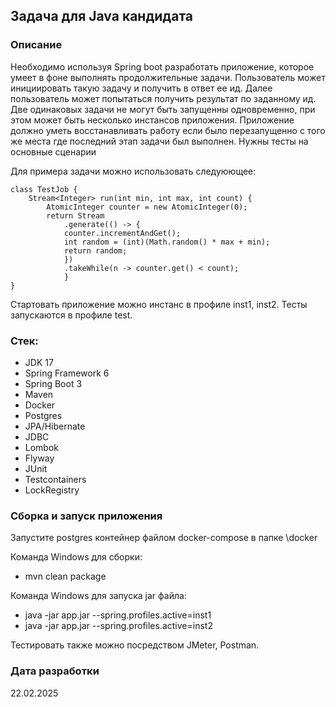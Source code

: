 ## Задача для Java кандидата

### Описание
Необходимо используя Spring boot разработать приложение, которое умеет в фоне выполнять продолжительные задачи.
Пользователь может инициировать такую задачу и получить в ответ ее ид.
Далее пользователь может попытаться получить результат по заданному ид.
Две одинаковых задачи не могут быть запущенны одновременно, при этом может быть несколько инстансов приложения.
Приложение должно уметь восстанавливать работу если было перезапущенно с того же места где последний этап задачи был выполнен.
Нужны тесты на основные сценарии

Для примера задачи можно использовать следуюющее:
```
class TestJob {
    Stream<Integer> run(int min, int max, int count) {
        AtomicInteger counter = new AtomicInteger(0);
        return Stream
            .generate(() -> {
            counter.incrementAndGet();
            int random = (int)(Math.random() * max + min);
            return random;
            })
            .takeWhile(n -> counter.get() < count);
            }
}
```

Стартовать приложение можно инстанс в профиле inst1, inst2. Тесты запускаются в профиле test.
 
### Стек:
- JDK 17
- Spring Framework 6
- Spring Boot 3
- Maven
- Docker
- Postgres
- JPA/Hibernate
- JDBC
- Lombok
- Flyway
- JUnit
- Testcontainers
- LockRegistry

### Сборка и запуск приложения

Запустите postgres контейнер файлом docker-compose в папке \docker

Команда Windows для сборки: 
- mvn clean package

Команда Windows для запуска jar файла:
- java -jar app.jar --spring.profiles.active=inst1
- java -jar app.jar --spring.profiles.active=inst2

Тестировать также можно посредством JMeter, Postman.

### Дата разработки
22.02.2025
